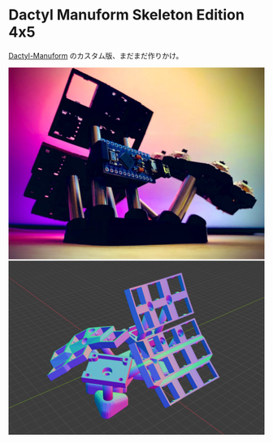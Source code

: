 # Dactyl Manuform Skeleton Edition 4x5

[Dactyl-Manuform](https://github.com/tshort/dactyl-keyboard) のカスタム版、まだまだ作りかけ。



<img src="image1.png" style="zoom: 67%;" >

<img src="image2.png" style="zoom: 67%;" >

